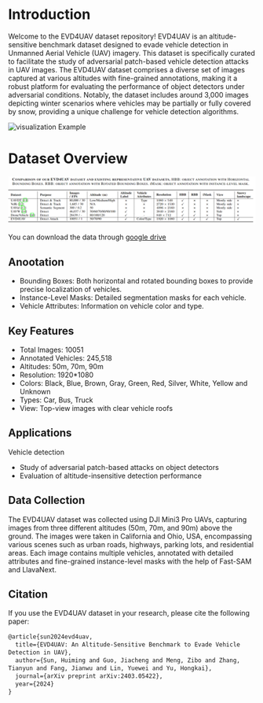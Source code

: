 # Introduction

Welcome to the EVD4UAV dataset repository! EVD4UAV is an altitude-sensitive benchmark dataset designed to evade vehicle detection in Unmanned Aerial Vehicle (UAV) imagery. This dataset is specifically curated to facilitate the study of adversarial patch-based vehicle detection attacks in UAV images. The EVD4UAV dataset comprises a diverse set of images captured at various altitudes with fine-grained annotations, making it a robust platform for evaluating the performance of object detectors under adversarial conditions. Notably, the dataset includes around 3,000 images depicting winter scenarios where vehicles may be partially or fully covered by snow, providing a unique challenge for vehicle detection algorithms.

![visualization Example](./figures/visualization.png)

# Dataset Overview
![Dataset Comparsion](./figures/dataset_comparsion.png)

You can download the data through [google drive](https://drive.google.com/file/d/1OZwBZC_WpfLwgJs74Sop_kLxVZre25fq/view?usp=sharing)

## Anootation
- Bounding Boxes: Both horizontal and rotated bounding boxes to provide precise localization of vehicles.
- Instance-Level Masks: Detailed segmentation masks for each vehicle.
- Vehicle Attributes: Information on vehicle color and type.


## Key Features
- Total Images: 10051
- Annotated Vehicles: 245,518
- Altitudes: 50m, 70m, 90m
- Resolution: 1920*1080
- Colors: Black, Blue, Brown, Gray, Green, Red, Silver, White, Yellow and Unknown
- Types: Car, Bus, Truck
- View: Top-view images with clear vehicle roofs
## Applications
Vehicle detection
- Study of adversarial patch-based attacks on object detectors
- Evaluation of altitude-insensitive detection performance
## Data Collection
The EVD4UAV dataset was collected using DJI Mini3 Pro UAVs, capturing images from three different altitudes (50m, 70m, and 90m) above the ground. The images were taken in California and Ohio, USA, encompassing various scenes such as urban roads, highways, parking lots, and residential areas. Each image contains multiple vehicles, annotated with detailed attributes and fine-grained instance-level masks with the help of Fast-SAM and LlavaNext. 



## Citation
If you use the EVD4UAV dataset in your research, please cite the following paper:
```
@article{sun2024evd4uav,
  title={EVD4UAV: An Altitude-Sensitive Benchmark to Evade Vehicle Detection in UAV},
  author={Sun, Huiming and Guo, Jiacheng and Meng, Zibo and Zhang, Tianyun and Fang, Jianwu and Lin, Yuewei and Yu, Hongkai},
  journal={arXiv preprint arXiv:2403.05422},
  year={2024}
}
```
